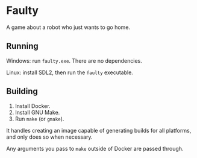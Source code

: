 # Faulty

A game about a robot who just wants to go home.

## Running

Windows: run `faulty.exe`. There are no dependencies.

Linux: install SDL2, then run the `faulty` executable.

## Building

1. Install Docker.
2. Install GNU Make.
2. Run `make` (or `gmake`).

It handles creating an image capable of generating builds for all platforms, and only does so when necessary.

Any arguments you pass to `make` outside of Docker are passed through.
